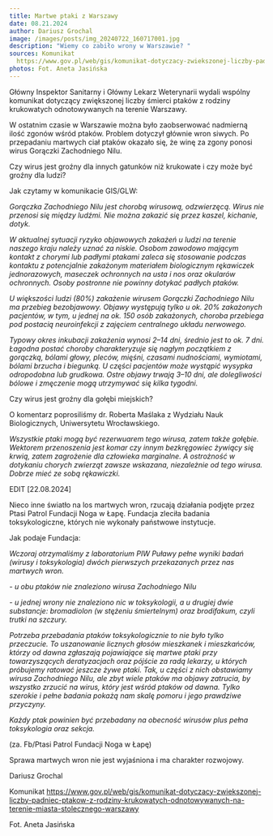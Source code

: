 ```yaml
---
title: Martwe ptaki z Warszawy
date: 08.21.2024
author: Dariusz Grochal
image: /images/posts/img_20240722_160717001.jpg
description: "Wiemy co zabiło wrony w Warszawie? "
sources: Komunikat
  https://www.gov.pl/web/gis/komunikat-dotyczacy-zwiekszonej-liczby-padniec-ptakow-z-rodziny-krukowatych-odnotowywanych-na-terenie-miasta-stolecznego-warszawy
photos: Fot. Aneta Jasińska
---
```

Główny Inspektor Sanitarny i Główny Lekarz Weterynarii wydali wspólny komunikat dotyczący zwiększonej liczby śmierci ptaków z rodziny krukowatych odnotowywanych na terenie Warszawy.

W ostatnim czasie w Warszawie można było zaobserwować nadmierną ilość zgonów wśród ptaków. Problem dotyczył głównie wron siwych. Po przepadaniu martwych ciał ptaków okazało się, że winę za zgony ponosi wirus Gorączki Zachodniego Nilu.

Czy wirus jest groźny dla innych gatunków niż krukowate i czy może być groźny dla ludzi?

Jak czytamy w komunikacie GIS/GLW:

*Gorączka Zachodniego Nilu jest chorobą wirusową, odzwierzęcą. Wirus nie przenosi się między ludźmi. Nie można zakazić się przez kaszel, kichanie, dotyk.*

*W aktualnej sytuacji ryzyko objawowych zakażeń u ludzi na terenie naszego kraju należy uznać za niskie. Osobom zawodowo mającym kontakt z chorymi lub padłymi ptakami zaleca się stosowanie podczas kontaktu z potencjalnie zakażonym materiałem biologicznym rękawiczek jednorazowych, maseczek ochronnych na usta i nos oraz okularów ochronnych. Osoby postronne nie powinny dotykać padłych ptaków.*

*U większości ludzi (80%) zakażenie wirusem Gorączki Zachodniego Nilu ma przebieg bezobjawowy. Objawy występują tylko u ok. 20% zakażonych pacjentów, w tym, u jednej na ok. 150 osób zakażonych, choroba przebiega pod postacią neuroinfekcji z zajęciem centralnego układu nerwowego.*

*Typowy okres inkubacji zakażenia wynosi 2–14 dni, średnio jest to ok. 7 dni. Łagodna postać choroby charakteryzuje się nagłym początkiem z gorączką, bólami głowy, pleców, mięśni, czasami nudnościami, wymiotami, bólami brzucha i biegunką. U części pacjentów może wystąpić wysypka odropodobna lub grudkowa. Ostre objawy trwają 3–10 dni, ale dolegliwości bólowe i zmęczenie mogą utrzymywać się kilka tygodni.*

Czy wirus jest groźny dla gołębi miejskich?

O komentarz poprosiliśmy dr. Roberta Maślaka z Wydziału Nauk Biologicznych, Uniwersytetu Wrocławskiego.

*Wszystkie ptaki mogą być rezerwuarem tego wirusa, zatem także gołębie. Wektorem przenoszenia jest komar czy innym bezkręgowiec żywiący się krwią, zatem zagrożenie dla człowieka marginalne. A ostrożność w dotykaniu chorych zwierząt zawsze wskazana, niezależnie od tego wirusa. Dobrze mieć ze sobą rękawiczki.*

EDIT \[22.08.2024]

Nieco inne światło na los martwych wron, rzucają działania podjęte przez Ptasi Patrol Fundacji Noga w Łapę. Fundacja zleciła badania toksykologiczne, których nie wykonały państwowe instytucje. 

Jak podaje Fundacja:



*Wczoraj otrzymaliśmy z laboratorium PIW Puławy pełne wyniki badań (wirusy i toksykologia) dwóch pierwszych przekazanych przez nas martwych wron.*



*\- u obu ptaków nie znaleziono wirusa Zachodniego Nilu* 

*\- u jednej wrony nie znaleziono nic w toksykologii, a u drugiej dwie substancje: bromadiolon (w stężeniu śmiertelnym) oraz brodifakum, czyli trutki na szczury.*



*Potrzeba przebadania ptaków toksykologicznie to nie było tylko przeczucie. To uszanowanie licznych głosów mieszkanek i mieszkańców, którzy od dawna zgłaszają pojawiające się martwe ptaki przy towarzyszących deratyzacjach oraz pójście za radą lekarzy, u których próbujemy ratować jeszcze żywe ptaki. Tak, u części z nich obstawiamy wirusa Zachodniego Nilu, ale zbyt wiele ptaków ma objawy zatrucia, by wszystko zrzucić na wirus, który jest wśród ptaków od dawna. Tylko szerokie i pełne badania pokażą nam skalę pomoru i jego prawdziwe przyczyny.* 

*Każdy ptak powinien być przebadany na obecność wirusów plus pełna toksykologia oraz sekcja.* 



(za. Fb/Ptasi Patrol Fundacji Noga w Łapę)



Sprawa martwych wron nie jest wyjaśniona i ma charakter rozwojowy. 







Dariusz Grochal

Komunikat <https://www.gov.pl/web/gis/komunikat-dotyczacy-zwiekszonej-liczby-padniec-ptakow-z-rodziny-krukowatych-odnotowywanych-na-terenie-miasta-stolecznego-warszawy>

Fot. Aneta Jasińska
